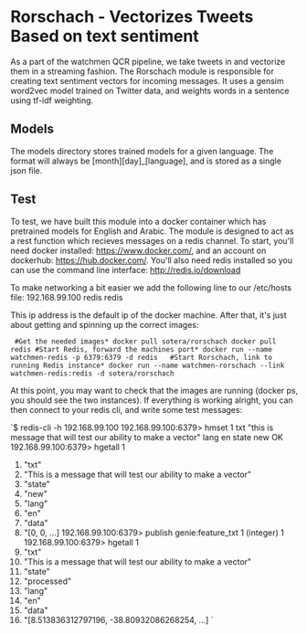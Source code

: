 # Rorschach - Vectorizes Tweets Based on text sentiment

As a part of the watchmen QCR pipeline, we take tweets in and vectorize them in a streaming fashion.  The Rorschach module is
responsible for creating text sentiment vectors for incoming messages.  It uses a gensim word2vec model trained on Twitter data, 
and weights words in a sentence using tf-idf weighting.

## Models
The models directory stores trained models for a given language.  The format will always be [month][day]_[language], and is stored as a single json file.
 
 
 ## Test
 To test, we have built this module into a docker container which has pretrained models for English and Arabic.
 The module is designed to act as a rest function which recieves messages on a redis channel.  To start, you'll need docker installed:
 https://www.docker.com/, and an account on dockerhub: https://hub.docker.com/.  You'll also need redis installed so you can
 use the command line interface: http://redis.io/download
 
 To make networking a bit easier we add the 
 following line to our /etc/hosts file:
 192.168.99.100 redis   redis
 
 This ip address is the default ip of the docker machine.  After that, it's just about getting and spinning up the correct
 images:
 
` #Get the needed images*
 docker pull sotera/rorschach
 docker pull redis
 #Start Redis, forward the machines port*
 docker run --name watchmen-redis -p 6379:6379 -d redis  
 #Start Rorschach, link to running Redis instance*
 docker run --name watchmen-rorschach --link watchmen-redis:redis -d sotera/rorschach`
 
 At this point, you may want to check that the images are running (docker ps, you should see the two instances).
 If everything is working alright, you can then connect to your redis cli, and write some test messages:
 
 `$ redis-cli -h 192.168.99.100
 192.168.99.100:6379> hmset 1 txt "this is message that will test our ability to make a vector" lang en state new
 OK
 192.168.99.100:6379> hgetall 1
 1) "txt"
 2) "This is a message that will test our ability to make a vector"
 3) "state"
 4) "new"
 5) "lang"
 6) "en"
 7) "data"
 8) "[0, 0, ...]
 192.168.99.100:6379> publish genie:feature_txt 1
 (integer) 1
 192.168.99.100:6379> hgetall 1
 1) "txt"
 2) "This is a message that will test our ability to make a vector"
 3) "state"
 4) "processed"
 5) "lang"
 6) "en"
 7) "data"
 8) "[8.513836312797196, -38.80932086268254, ...]
`